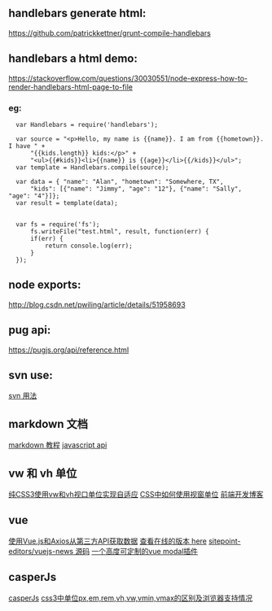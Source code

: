 ## handlebars generate html: 
 https://github.com/patrickkettner/grunt-compile-handlebars

## handlebars a html demo: 
  https://stackoverflow.com/questions/30030551/node-express-how-to-render-handlebars-html-page-to-file
  ### eg:
      var Handlebars = require('handlebars');

      var source = "<p>Hello, my name is {{name}}. I am from {{hometown}}. I have " +
          "{{kids.length}} kids:</p>" +
          "<ul>{{#kids}}<li>{{name}} is {{age}}</li>{{/kids}}</ul>";
      var template = Handlebars.compile(source);

      var data = { "name": "Alan", "hometown": "Somewhere, TX",
          "kids": [{"name": "Jimmy", "age": "12"}, {"name": "Sally", "age": "4"}]};
      var result = template(data);


      var fs = require('fs');
          fs.writeFile("test.html", result, function(err) {
          if(err) {
              return console.log(err);
          }
      });
## node exports:
  http://blog.csdn.net/pwiling/article/details/51958693 
## pug api:
  https://pugjs.org/api/reference.html
## svn use:
  [svn 用法](https://www.codelast.com/%E5%8E%9F%E5%88%9B-linux%E5%91%BD%E4%BB%A4%E8%A1%8C%E4%B8%8B%E4%BD%BF%E7%94%A8svn%E5%92%8Cgit%E7%9A%84%E4%B8%80%E4%BA%9B%E7%94%A8%E6%B3%95%E6%80%BB%E7%BB%93/)
## markdown 文档
  [markdown 教程](http://www.jianshu.com/p/1e402922ee32/)
  [javascript api](https://docs.microsoft.com/en-us/scripting/javascript/reference/reduce-method-array-javascript)
## vw 和 vh 单位
[纯CSS3使用vw和vh视口单位实现自适应](http://caibaojian.com/vw-vh.html)
[CSS中如何使用视窗单位](https://www.w3cplus.com/css/simplify-your-stylesheets-with-the-magical-css-viewport-units.html)
[前端开发博客](http://caibaojian.com/fe-daily-20170823.html)
## vue
[使用Vue.js和Axios从第三方API获取数据](http://caibaojian.com/fetching-data-with-vue-js.html)
[查看在线的版本 here](http://vuejs-news.herokuapp.com/)
[sitepoint-editors/vuejs-news 源码](https://github.com/sitepoint-editors/vuejs-news/blob/master/index.html)
[一个高度可定制的vue modal插件](https://github.com/shaodahong/dahong/issues/10)
## casperJs
[casperJs](http://casperjs.org/)
[ css3中单位px,em,rem,vh,vw,vmin,vmax的区别及浏览器支持情况](http://blog.csdn.net/jyy_12/article/details/42557241)
